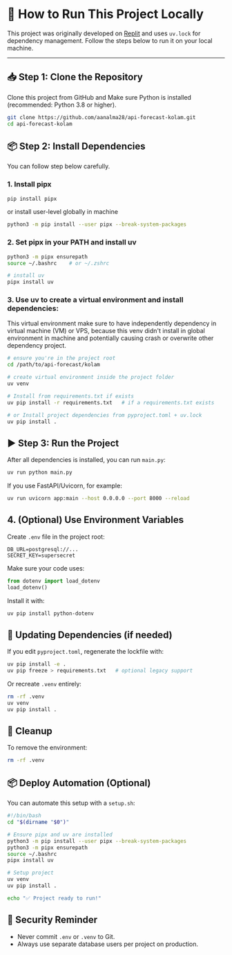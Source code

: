 # 🚀 How to Run This Project Locally

This project was originally developed on [Replit](https://replit.com) and uses `uv.lock` for dependency management. Follow the steps below to run it on your local machine.

---

## 📥 Step 1: Clone the Repository

Clone this project from GitHub and Make sure Python is installed (recommended: Python 3.8 or higher).

```bash
git clone https://github.com/aanalma28/api-forecast-kolam.git
cd api-forecast-kolam
```

## 📦 Step 2: Install Dependencies

You can follow step below carefully.

### 1. Install pipx
```bash
pip install pipx
```
or install user-level globally in machine
```bash
python3 -m pip install --user pipx --break-system-packages
```
### 2. Set pipx in your PATH and install uv
```bash
python3 -m pipx ensurepath
source ~/.bashrc    # or ~/.zshrc

# install uv
pipx install uv
```
### 3. Use uv to create a virtual environment and install dependencies:
 This virtual environment make sure to have independently dependency in virtual machine (VM) or VPS, because this venv didn't install in global environment in machine and potentially causing crash or overwrite other dependency project.
```bash
# ensure you're in the project root
cd /path/to/api-forecast/kolam

# create virtual environment inside the project folder
uv venv

# Install from requirements.txt if exists
uv pip install -r requirements.txt   # if a requirements.txt exists

# or Install project dependencies from pyproject.toml + uv.lock
uv pip install .
```

## ▶️ Step 3: Run the Project

After all dependencies is installed, you can run ```main.py```:

```bash
uv run python main.py
```
If you use FastAPI/Uvicorn, for example:
```bash
uv run uvicorn app:main --host 0.0.0.0 --port 8000 --reload
```

## 4. (Optional) Use Environment Variables
Create ```.env``` file in the project root:
```env
DB_URL=postgresql://...
SECRET_KEY=supersecret
```
Make sure your code uses:
```python
from dotenv import load_dotenv
load_dotenv()
```
Install it with:
```bash
uv pip install python-dotenv
```

## 🔁 Updating Dependencies (if needed)
If you edit ```pyproject.toml```, regenerate the lockfile with:
```bash
uv pip install -e .
uv pip freeze > requirements.txt   # optional legacy support
```
Or recreate ```.venv``` entirely:
```bash
rm -rf .venv
uv venv
uv pip install .
```

## 🧼 Cleanup
To remove the environment:
```bash
rm -rf .venv
```

## 📦 Deploy Automation (Optional)
You can automate this setup with a ```setup.sh```:
```bash
#!/bin/bash
cd "$(dirname "$0")"

# Ensure pipx and uv are installed
python3 -m pip install --user pipx --break-system-packages
python3 -m pipx ensurepath
source ~/.bashrc
pipx install uv

# Setup project
uv venv
uv pip install .

echo "✅ Project ready to run!"
```

## 🔐 Security Reminder
- Never commit ```.env``` or ```.venv``` to Git.
- Always use separate database users per project on production.




